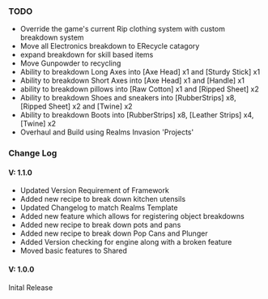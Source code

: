 
### **TODO**

- Override the game's current Rip clothing system with custom breakdown system
- Move all Electronics breakdown to ERecycle catagory
- expand breakdown for skill based items
- Move Gunpowder to recycling
- Ability to breakdown Long Axes into [Axe Head] x1 and [Sturdy Stick] x1
- Ability to breakdown Short Axes into [Axe Head] x1 and [Handle] x1
- ability to breakdown pillows into [Raw Cotton] x1 and [Ripped Sheet] x2
- Ability to breakdown Shoes and sneakers into [RubberStrips] x8, [Ripped Sheet] x2 and [Twine] x2
- Ability to breakdown Boots into [RubberStrips] x8, [Leather Strips] x4, [Twine] x2
- Overhaul and Build using Realms Invasion 'Projects'

### **Change Log**

#### V: 1.1.0
- Updated Version Requirement of Framework
- Added new recipe to break down kitchen utensils
- Updated Changelog to match Realms Template
- Added new feature which allows for registering object breakdowns
- Added new recipe to break down pots and pans
- Added new recipe to break down Pop Cans and Plunger
- Added Version checking for engine along with a broken feature
- Moved basic features to Shared

#### V: 1.0.0
Inital Release